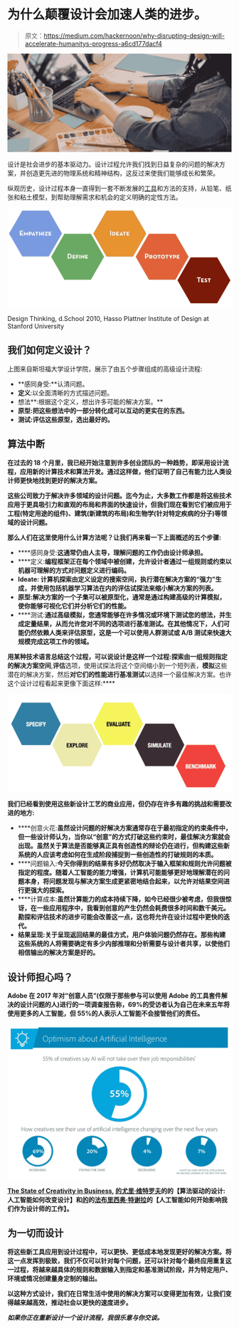 # 为什么颠覆设计会加速人类的进步。

> 原文：<https://medium.com/hackernoon/why-disrupting-design-will-accelerate-humanitys-progress-a6cd177dacf4>

![](img/40679dcf6b290b885ee93dc5c25385f0.png)

设计是社会进步的基本驱动力。设计过程允许我们找到日益复杂的问题的解决方案，并创造更先进的物理系统和精神结构，这反过来使我们能够成长和繁荣。

纵观历史，设计过程本身一直得到一套不断发展的[工具](https://hackernoon.com/tagged/tools)和方法的支持，从铅笔、纸张和粘土模型，到帮助理解需求和机会的定义明确的定性方法。

![](img/09a133efca02207d1dcc2de69231787b.png)

Design Thinking, d.School 2010, Hasso Plattner Institute of Design at Stanford University

## 我们如何定义设计？

上图来自斯坦福大学设计学院，展示了由五个步骤组成的高级设计流程:

*   **感同身受:**认清问题。
*   **定义**:以全面清晰的方式描述问题。
*   想法**:根据这个定义，想出许多可能的解决方案。**
*   ****原型**:把这些想法中的一部分转化成可以互动的更实在的东西。**
*   ****测试**:评估这些原型，选出最好的。**

## **算法中断**

**在过去的 18 个月里，我已经开始注意到许多创业团队的一种趋势，即采用设计流程，应用新的计算技术和算法开发。通过这样做，他们证明了自己有能力比人类设计师更快地找到更好的解决方案。**

**这些公司致力于解决许多领域的设计问题。迄今为止，大多数工作都是将这些技术应用于更具吸引力和直观的布局和界面的快速设计，但我们现在看到它们被应用于工程(特定用途的组件)、建筑(新建筑的布局)和生物学(针对特定疾病的分子)等领域的设计问题。**

**那么人们在这里使用什么计算方法呢？让我们再来看一下上面概述的五个步骤:**

*   ****感同身受:**这通常仍由人主导，理解问题的工作仍由设计师承担。**
*   ****定义:**编程框架正在每个领域中被创建，允许设计者通过一组规则或约束以机器可理解的方式对问题定义进行编码。**
*   ****Ideate:** 计算机探索由定义设定的搜索空间，执行潜在解决方案的“强力”生成，并使用包括机器学习算法在内的评估试探法来缩小解决方案的列表。**
*   **原型:解决方案的一个子集可以被原型化，通常是通过构建高级的计算模拟，使你能够可视化它们并分析它们的性能。**
*   ****测试:**通过高级模拟，您通常能够在许多情况或环境下测试您的想法，并生成定量结果，从而允许您对不同的选项进行基准测试。在其他情况下，人们可能仍然依赖人类来评估原型，这是一个可以使用人群测试或 A/B 测试来快速大规模完成这项工作的领域。**

**用某种技术语言总结这个过程，可以说设计是这样一个过程:**探索**由一组规则指定的解决方案空间**,**评估**选项，使用试探法将这个空间缩小到一个短列表，**模拟**这些潜在的解决方案，然后**对它们的性能进行基准测试**以选择一个最佳解决方案。也许这个设计过程看起来更像下面这样:****

**![](img/e958445fee2b168ea60d49c107142ac1.png)**

**我们已经看到使用这些新设计工艺的商业应用，但仍存在许多有趣的挑战和需要改进的地方:**

*   ****创意火花:**虽然设计问题的好解决方案通常存在于最初指定的约束条件中，但一些设计师认为，当你以“创意”的方式打破这些约束时，最佳解决方案就会出现。虽然关于算法是否能够真正具有创造性的辩论仍在进行，但构建这些新系统的人应该考虑如何在生成阶段捕捉到一些创造性的打破规则的本质。**
*   ****问题输入:**今天你得到的结果有多好仍然取决于输入框架和规则允许问题被指定的程度。随着人工智能的能力增强，计算机可能能够更好地理解潜在的问题本身，将问题发现与解决方案生成更紧密地结合起来，以允许对结果空间进行更强大的探索。**
*   ****计算成本:**虽然计算能力的成本持续下降，如今已经很少被考虑，但我很惊讶，在一些应用程序中，我看到创意的产生仍然会耗费很多时间和数千美元。勘探和评估技术的进步可能会改善这一点，这也将允许在设计过程中更快的迭代。**
*   **结果呈现:关于呈现返回结果的最佳方式，用户体验问题仍然存在。那些构建这些系统的人将需要确定有多少内部推理和分析需要与设计者共享，以使他们相信输出的解决方案是好的。**

## **设计师担心吗？**

**Adobe 在 2017 年对“创意人员”(仅限于那些参与可以使用 Adobe 的工具套件解决的设计问题的人)进行的一项调查报告称，69%的受访者认为自己在未来五年将使用更多的人工智能，但 55%的人表示人工智能不会接管他们的责任。**

**![](img/419e862bfcfc67565c9e5a13fa2bd5d2.png)**

**[The State of Creativity in Business](https://www.slideshare.net/adobe/state-of-creativity-in-business-2017), [的](https://medium.com/u/bc93a5e08bbd#top)[尤里·维特罗夫](https://medium.com/u/86b4a625864d?source=post_page-----a6cd177dacf4--------------------------------)的的【算法驱动的设计:人工智能如何改变设计】和[的](https://uxdesign.cc/how-ai-will-impact-your-routine-as-a-designer-2773a4b1728c)的[法布里西奥·特谢拉](https://medium.com/u/50e39baefa55?source=post_page-----a6cd177dacf4--------------------------------)的【人工智能如何开始影响我们作为设计师的工作】。**

## **为一切而设计**

**将这些新工具应用到设计过程中，可以更快、更低成本地发现更好的解决方案。将这一点发挥到极致，我们不仅可以针对每个问题，还可以针对每个最终应用重复这一过程，将越来越具体的规则和数据输入到指定和基准测试阶段，并为特定用户、环境或情况创建量身定制的输出。**

**以这种方式设计，我们在日常生活中使用的解决方案可以变得更加有效，让我们变得越来越高效，推动社会以更快的速度进步。**

***如果你正在重新设计一个设计流程，我很乐意与你交谈。***